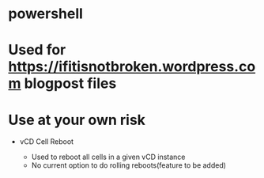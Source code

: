 # powershell

# Used for https://ifitisnotbroken.wordpress.com blogpost files

# Use at your own risk

- vCD Cell Reboot


    - Used to reboot all cells in a given vCD instance
    - No current option to do rolling reboots(feature to be added)
    
